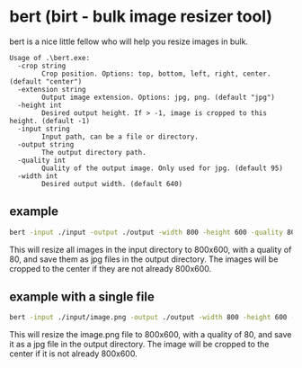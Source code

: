 # bert (birt - bulk image resizer tool)

bert is a nice little fellow who will help you resize images in bulk.

```
Usage of .\bert.exe:
  -crop string
        Crop position. Options: top, bottom, left, right, center. (default "center")
  -extension string
        Output image extension. Options: jpg, png. (default "jpg")
  -height int
        Desired output height. If > -1, image is cropped to this height. (default -1)
  -input string
        Input path, can be a file or directory.
  -output string
        The output directory path.
  -quality int
        Quality of the output image. Only used for jpg. (default 95)
  -width int
        Desired output width. (default 640)
```

## example

```bash
bert -input ./input -output ./output -width 800 -height 600 -quality 80 -extension jpg -crop center
```

This will resize all images in the input directory to 800x600, with a quality of 80, and save them as jpg files in the output directory. The images will be cropped to the center if they are not already 800x600.

## example with a single file

```bash
bert -input ./input/image.png -output ./output -width 800 -height 600 -quality 80 -extension jpg -crop center
```

This will resize the image.png file to 800x600, with a quality of 80, and save it as a jpg file in the output directory. The image will be cropped to the center if it is not already 800x600.
